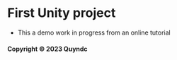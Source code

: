 
# First Unity project

* This a demo work in progress from an online tutorial

#### Copyright &#169; 2023 Quyndc
